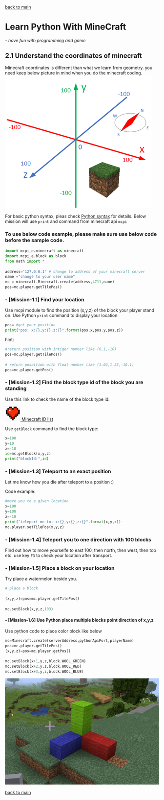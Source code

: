[back to main](../../README.md)

# Learn Python With MineCraft

  *- have fun with programming and game*

## 2.1 Understand the coordinates of minecraft

Minecraft coordinates is different than what we learn from geometry. you need keep below picture in mind when you do the minecraft coding.
![coordinates of minecraft](../minecraft_Coordinates.png)

For basic python syntax, pleas check [Python syntax](https://www.w3schools.com/python/python_syntax.asp) for details.
Below mission will use `print` and command from minecraft api `mcpi`

### To use below code example, please make sure use below code before the sample code.

```python
import mcpi_e.minecraft as minecraft
import mcpi_e.block as block
from math import *

address="127.0.0.1" # change to address of your minecraft server
name ="change to your user name"
mc = minecraft.Minecraft.create(address,4711,name)
pos=mc.player.getTilePos()
```

### - [Mission-1.1] Find your location

Use mcpi module to find the position (x,y,z) of the block your player stand on.
Use Python `print` command to display your location:

```python
pos= #get your position
print("pos: x:{},y:{},z:{}".format(pos.x,pos.y,pos.z))
```

hint:

```python
#return position with intiger number like (0,1,-10)
pos=mc.player.getTilePos()

# return posoition with float number like (1.02,1.23,-10.1)
pos=mc.player.getPos()
```

### - [Mission-1.2] Find the block type id of the block you are standing

Use this link to check the name of the block type id:

[![heart](./../heart.png) Minecraft ID list](https://minecraft-ids.grahamedgecombe.com/)

Use `getBlock` command to find the block type:

```python
x=100
y=10
z=-10
id=mc.getBlock(x,y,z)
print("blockId:",id)
```

### - [Mission-1.3] Teleport to an exact position

Let me know how you die after teleport to a position :)

Code example:

```python
#move you to a given location
x=100
y=100
z=-10
print("teleport me to: x:{},y:{},z:{}".format(x,y,z))
mc.player.setTilePos(x,y,z)
```

### - [Mission-1.4] Teleport you to one direction with 100 blocks

Find out how to move yourselfe to east 100, then north, then west, then top etc.
use key `F3` to check your location after transport.

### - [Mission-1.5] Place a block on your location

Try place a watermelon beside you.

```python
# place a block

(x,y,z)=pos=mc.player.getTilePos()

mc.setBlock(x,y,z,103)

```
#### - [Mission-1.6] Use Python place multiple blocks point direction of x,y,z

Use python code to place color block like below

```python
mc=Minecraft.create(serverAddress,pythonApiPort,playerName)
pos=mc.player.getTilePos()
(x,y,z)=pos=mc.player.getPos()

mc.setBlock(x+1,y,z,block.WOOL_GREEN)
mc.setBlock(x+2,y,z,block.WOOL_RED)
mc.setBlock(x+3,y,z,block.WOOL_BLUE)
```

![xyz](./../xyz.jpg)

[back to main](../../README.md)
